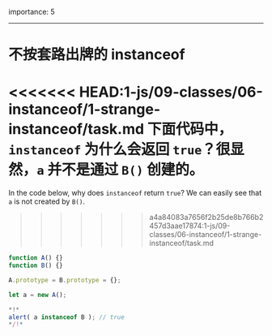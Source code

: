 importance: 5

---

# 不按套路出牌的 instanceof

<<<<<<< HEAD:1-js/09-classes/06-instanceof/1-strange-instanceof/task.md
下面代码中，`instanceof` 为什么会返回 `true`？很显然，`a` 并不是通过 `B()` 创建的。
=======
In the code below, why does `instanceof` return `true`? We can easily see that `a` is not created by `B()`.
>>>>>>> a4a84083a7656f2b25de8b766b2457d3aae17874:1-js/09-classes/06-instanceof/1-strange-instanceof/task.md

```js run
function A() {}
function B() {}

A.prototype = B.prototype = {};

let a = new A();

*!*
alert( a instanceof B ); // true
*/!*
```
